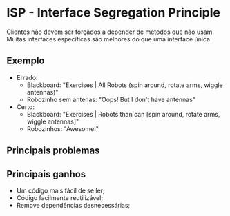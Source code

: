 # ISP - Interface Segregation Principle
Clientes não devem ser forçãdos a depender de métodos que não usam.</br>
Muitas interfaces específicas são melhores do que uma interface única.

## Exemplo
  - Errado:
    - Blackboard: "Exercises | All Robots (spin around, rotate arms, wiggle antennas)"
    - Robozinho sem antenas: "Oops! But I don't have antennas"
  - Certo:
    - Blackboard: "Exercises | Robots than can [spin around, rotate arms, wiggle antennas]"
    - Robozinhos: "Awesome!"

## Principais problemas

## Principais ganhos
  - Um código mais fácil de se ler;
  - Código facilmente reutilizável;
  - Remove dependências desnecessárias;

